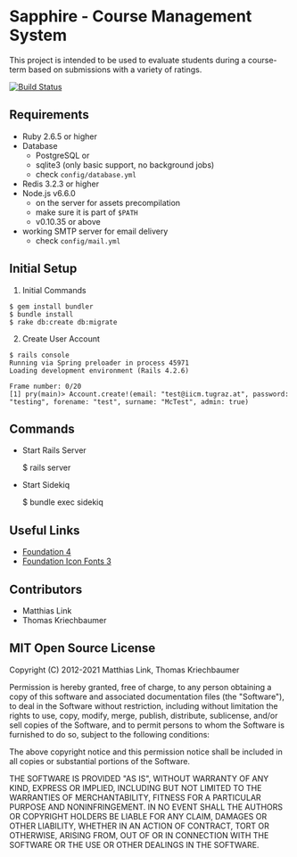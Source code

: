 # Sapphire - Course Management System

This project is intended to be used to evaluate students during a course-term based on submissions with a variety of ratings.

[![Build Status](https://github.com/Sapphire-CM/Sapphire/actions/workflows/run_tests.yml/badge.svg)](https://github.com/Sapphire-CM/Sapphire/actions/workflows/run_tests.yml)

## Requirements

* Ruby 2.6.5 or higher
* Database
    - PostgreSQL or
    - sqlite3 (only basic support, no background jobs)
    - check `config/database.yml`
* Redis 3.2.3 or higher
* Node.js v6.6.0
    - on the server for assets precompilation
    - make sure it is part of `$PATH`
    - v0.10.35 or above
* working SMTP server for email delivery
    - check `config/mail.yml`

## Initial Setup

1. Initial Commands

```
$ gem install bundler
$ bundle install
$ rake db:create db:migrate
```

2. Create User Account

```
$ rails console
Running via Spring preloader in process 45971
Loading development environment (Rails 4.2.6)

Frame number: 0/20
[1] pry(main)> Account.create!(email: "test@iicm.tugraz.at", password: "testing", forename: "test", surname: "McTest", admin: true)
```

## Commands

* Start Rails Server

    $ rails server

* Start Sidekiq

    $ bundle exec sidekiq

## Useful Links

* [Foundation 4](http://foundation.zurb.com/docs/v/4.3.2/)
* [Foundation Icon Fonts 3](http://zurb.com/playground/foundation-icon-fonts-3)

## Contributors

* Matthias Link
* Thomas Kriechbaumer

## MIT Open Source License

Copyright (C) 2012-2021 Matthias Link, Thomas Kriechbaumer

Permission is hereby granted, free of charge, to any person obtaining a copy of this software and associated documentation files (the "Software"), to deal in the Software without restriction, including without limitation the rights to use, copy, modify, merge, publish, distribute, sublicense, and/or sell copies of the Software, and to permit persons to whom the Software is furnished to do so, subject to the following conditions:

The above copyright notice and this permission notice shall be included in all copies or substantial portions of the Software.

THE SOFTWARE IS PROVIDED "AS IS", WITHOUT WARRANTY OF ANY KIND, EXPRESS OR IMPLIED, INCLUDING BUT NOT LIMITED TO THE WARRANTIES OF MERCHANTABILITY, FITNESS FOR A PARTICULAR PURPOSE AND NONINFRINGEMENT. IN NO EVENT SHALL THE AUTHORS OR COPYRIGHT HOLDERS BE LIABLE FOR ANY CLAIM, DAMAGES OR OTHER LIABILITY, WHETHER IN AN ACTION OF CONTRACT, TORT OR OTHERWISE, ARISING FROM, OUT OF OR IN CONNECTION WITH THE SOFTWARE OR THE USE OR OTHER DEALINGS IN THE SOFTWARE.
